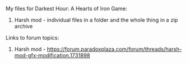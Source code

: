 My files for Darkest Hour: A Hearts of Iron Game:

1. Harsh mod - individual files in a folder and the whole thing in a zip archive

Links to forum topics:

1. Harsh mod - https://forum.paradoxplaza.com/forum/threads/harsh-mod-gfx-modification.1731898

